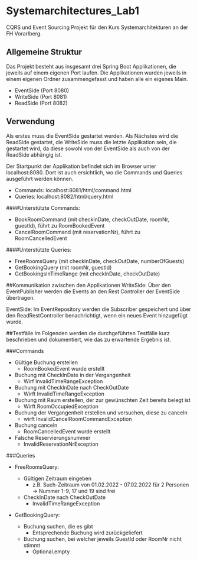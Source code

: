 # Systemarchitectures_Lab1
CQRS und Event Sourcing Projekt für den Kurs Systemarchitekturen an der FH
Vorarlberg.

## Allgemeine Struktur
Das Projekt besteht aus insgesamt drei Spring Boot Applikationen, die
jeweils auf einem eigenen Port laufen. Die Applikationen wurden jeweils
in einem eigenen Ordner zusammengefasst und haben alle ein eigenes Main.

- EventSide (Port 8080)
- WriteSide (Port 8081)
- ReadSide (Port 8082)

## Verwendung
Als erstes muss die EventSide gestartet werden. Als Nächstes wird die 
ReadSide gestartet, die WriteSide muss die letzte Applikation sein, die
gestartet wird, da diese sowohl von der EventSide als auch von der ReadSide
abhängig ist.

Der Startpunkt der Applikation befindet sich im Browser unter localhost:8080. Dort
ist auch ersichtlich, wo die Commands und Queries ausgeführt werden können.

- Commands: localhost:8081/html/command.html
- Queries: localhost:8082/html/query.html

####Unterstützte Commands:

- BookRoomCommand (mit checkInDate, checkOutDate, roomNr, guestId), führt zu RoomBookedEvent
- CancelRoomCommand (mit reservationNr), führt zu RoomCancelledEvent

####Unterstützte Queries:

- FreeRoomsQuery (mit checkInDate, checkOutDate, numberOfGuests)
- GetBookingQuery (mit roomNr, guestId)
- GetBookingsInTimeRange (mit checkInDate, checkOutDate)


##Kommunikation zwischen den Applikationen
WriteSide: Über den EventPublisher werden die Events an den Rest Controller der EventSide 
übertragen.

EventSide: Im EventRepository werden die Subscriber gespeichert und 
über den ReadRestController benachrichtigt, wenn ein neues Event hinzugefügt wurde.


##Testfälle
Im Folgenden werden die durchgeführten Testfälle kurz beschrieben und
dokumentiert, wie das zu erwartende Ergebnis ist.

###Commands
- Gültige Buchung erstellen
  - RoomBookedEvent wurde erstellt
- Buchung mit CheckInDate in der Vergangenheit 
  - Wirf InvalidTimeRangeException
- Buchung mit CheckInDate nach CheckOutDate
  - Wirft InvalidTimeRangeException
- Buchung mit Raum erstellen, der zur gewünschten Zeit bereits belegt ist
  - Wirft RoomOccupiedException
- Buchung der Vergangenheit erstellen und versuchen, diese zu canceln
  - wirft InvalidCancelRoomCommandException
- Buchung canceln
  - RoomCancelledEvent wurde erstellt
- Falsche Reservierungsnummer
    - InvalidReservationNrException

###Queries
- FreeRoomsQuery:
  - Gültigen Zeitraum eingeben
    - z.B. Such-Zeitraum von 01.02.2022 - 07.02.2022 für 2 Personen -> Nummer 1-9, 17 und 19 sind frei
  - CheckInDate nach CheckOutDate
    - InvalidTimeRangeException

- GetBookingQuery:
  - Buchung suchen, die es gibt
    - Entsprechende Buchung wird zurückgeliefert
  - Buchung suchen, bei welcher jeweils GuestId oder RoomNr nicht stimmt
    - Optional.empty

